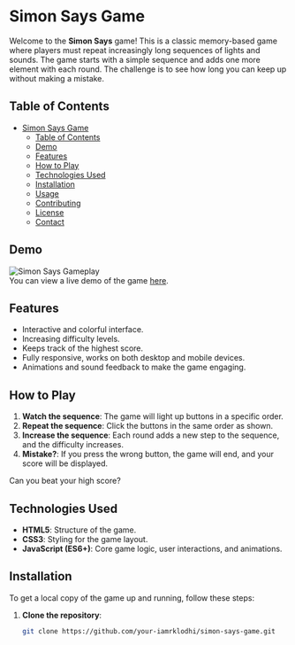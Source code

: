 # Simon Says Game

Welcome to the **Simon Says** game! This is a classic memory-based game where players must repeat increasingly long sequences of lights and sounds. The game starts with a simple sequence and adds one more element with each round. The challenge is to see how long you can keep up without making a mistake.

## Table of Contents

- [Simon Says Game](#simon-says-game)
  - [Table of Contents](#table-of-contents)
  - [Demo](#demo)
  - [Features](#features)
  - [How to Play](#how-to-play)
  - [Technologies Used](#technologies-used)
  - [Installation](#installation)
  - [Usage](#usage)
  - [Contributing](#contributing)
  - [License](#license)
  - [Contact](#contact)

## Demo

![Simon Says Gameplay](link-to-demo-image-or-gif)  
You can view a live demo of the game [here](https://your-deployed-site-link).

## Features

- Interactive and colorful interface.
- Increasing difficulty levels.
- Keeps track of the highest score.
- Fully responsive, works on both desktop and mobile devices.
- Animations and sound feedback to make the game engaging.

## How to Play

1. **Watch the sequence**: The game will light up buttons in a specific order.
2. **Repeat the sequence**: Click the buttons in the same order as shown.
3. **Increase the sequence**: Each round adds a new step to the sequence, and the difficulty increases.
4. **Mistake?**: If you press the wrong button, the game will end, and your score will be displayed.

Can you beat your high score?

## Technologies Used

- **HTML5**: Structure of the game.
- **CSS3**: Styling for the game layout.
- **JavaScript (ES6+)**: Core game logic, user interactions, and animations.

## Installation

To get a local copy of the game up and running, follow these steps:

1. **Clone the repository**:
   ```bash
   git clone https://github.com/your-iamrklodhi/simon-says-game.git
